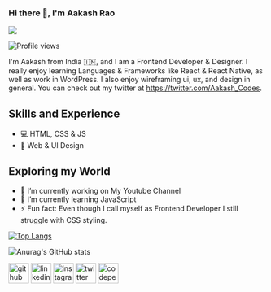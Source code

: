 ### Hi there 👋, I'm Aakash Rao
![](https://pbs.twimg.com/profile_banners/1451743877912678401/1636432396/600x200)

![Profile views](https://gpvc.arturio.dev/AakashRao-dev)  

I'm Aakash from India 🇮🇳, and I am a Frontend Developer & Designer. I really enjoy learning Languages & Frameworks like React & React Native, as well as work in WordPress. I also enjoy wireframing ui, ux, and design in general. You can check out my twitter at https://twitter.com/Aakash_Codes.

## Skills and Experience
* 💻 HTML, CSS & JS
* 🎨 Web & UI Design

## Exploring my World
- 🔭 I’m currently working on My Youtube Channel 
- 🌱 I’m currently learning JavaScript 
- ⚡ Fun fact: Even though I call myself as Frontend Developer I still struggle with CSS styling. 

[![Top Langs](https://github-readme-stats.vercel.app/api/top-langs/?username=AakashRao-Dev&langs_count=8)](https://github.com/anuraghazra/github-readme-stats)

![Anurag's GitHub stats](https://github-readme-stats.vercel.app/api?username=AakashRao-dev&theme=radical&show_icons=true)






[<img src='https://cdn.jsdelivr.net/npm/simple-icons@3.0.1/icons/github.svg' alt='github' height='40'>](https://github.com/AakashRao-dev)  [<img src='https://cdn.jsdelivr.net/npm/simple-icons@3.0.1/icons/linkedin.svg' alt='linkedin' height='40'>](https://www.linkedin.com/in/aakashrao-dev/)  [<img src='https://cdn.jsdelivr.net/npm/simple-icons@3.0.1/icons/instagram.svg' alt='instagram' height='40'>](https://www.instagram.com/aakash_codes/)  [<img src='https://cdn.jsdelivr.net/npm/simple-icons@3.0.1/icons/twitter.svg' alt='twitter' height='40'>](https://twitter.com/aakash_codes)  [<img src='https://cdn.jsdelivr.net/npm/simple-icons@3.0.1/icons/codepen.svg' alt='codepen' height='40'>](https://codepen.io/aakash_codes)  
 

